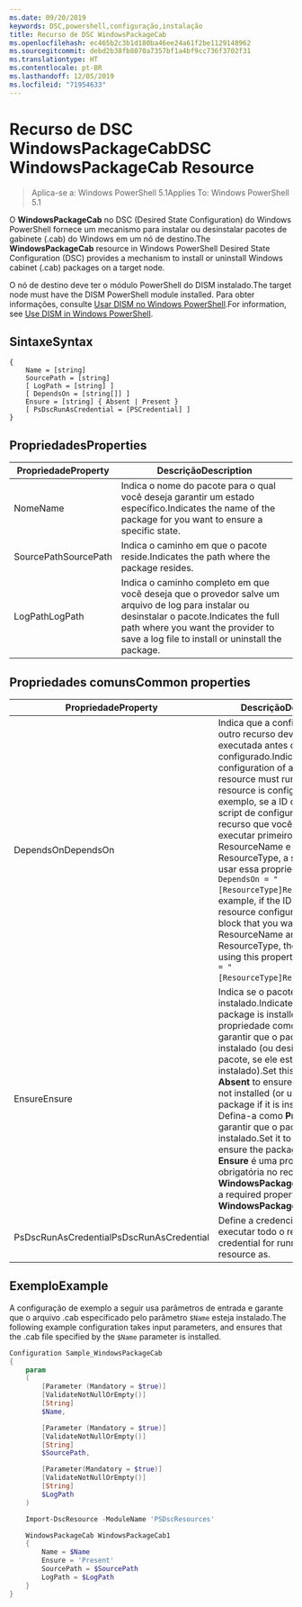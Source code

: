```yaml
---
ms.date: 09/20/2019
keywords: DSC,powershell,configuração,instalação
title: Recurso de DSC WindowsPackageCab
ms.openlocfilehash: ec465b2c3b1d180ba46ee24a61f2be1129148962
ms.sourcegitcommit: debd2b38fb8070a7357bf1a4bf9cc736f3702f31
ms.translationtype: HT
ms.contentlocale: pt-BR
ms.lasthandoff: 12/05/2019
ms.locfileid: "71954633"
---
```

# <a name="dsc-windowspackagecab-resource"></a><span data-ttu-id="24656-103">Recurso de DSC WindowsPackageCab</span><span class="sxs-lookup"><span data-stu-id="24656-103">DSC WindowsPackageCab Resource</span></span>

> <span data-ttu-id="24656-104">Aplica-se a: Windows PowerShell 5.1</span><span class="sxs-lookup"><span data-stu-id="24656-104">Applies To: Windows PowerShell 5.1</span></span>

<span data-ttu-id="24656-105">O **WindowsPackageCab** no DSC (Desired State Configuration) do Windows PowerShell fornece um mecanismo para instalar ou desinstalar pacotes de gabinete (.cab) do Windows em um nó de destino.</span><span class="sxs-lookup"><span data-stu-id="24656-105">The **WindowsPackageCab** resource in Windows PowerShell Desired State Configuration (DSC) provides a mechanism to install or uninstall Windows cabinet (.cab) packages on a target node.</span></span>

<span data-ttu-id="24656-106">O nó de destino deve ter o módulo PowerShell do DISM instalado.</span><span class="sxs-lookup"><span data-stu-id="24656-106">The target node must have the DISM PowerShell module installed.</span></span> <span data-ttu-id="24656-107">Para obter informações, consulte [Usar DISM no Windows PowerShell](/windows-hardware/manufacture/desktop/use-dism-in-windows-powershell-s14).</span><span class="sxs-lookup"><span data-stu-id="24656-107">For information, see [Use DISM in Windows PowerShell](/windows-hardware/manufacture/desktop/use-dism-in-windows-powershell-s14).</span></span>

## <a name="syntax"></a><span data-ttu-id="24656-108">Sintaxe</span><span class="sxs-lookup"><span data-stu-id="24656-108">Syntax</span></span>

```Syntax
{
    Name = [string]
    SourcePath = [string]
    [ LogPath = [string] ]
    [ DependsOn = [string[]] ]
    Ensure = [string] { Absent | Present }
    [ PsDscRunAsCredential = [PSCredential] ]
}
```

## <a name="properties"></a><span data-ttu-id="24656-109">Propriedades</span><span class="sxs-lookup"><span data-stu-id="24656-109">Properties</span></span>

|<span data-ttu-id="24656-110">Propriedade</span><span class="sxs-lookup"><span data-stu-id="24656-110">Property</span></span> |<span data-ttu-id="24656-111">Descrição</span><span class="sxs-lookup"><span data-stu-id="24656-111">Description</span></span> |
|---|---|
|<span data-ttu-id="24656-112">Nome</span><span class="sxs-lookup"><span data-stu-id="24656-112">Name</span></span> |<span data-ttu-id="24656-113">Indica o nome do pacote para o qual você deseja garantir um estado específico.</span><span class="sxs-lookup"><span data-stu-id="24656-113">Indicates the name of the package for you want to ensure a specific state.</span></span> |
|<span data-ttu-id="24656-114">SourcePath</span><span class="sxs-lookup"><span data-stu-id="24656-114">SourcePath</span></span> |<span data-ttu-id="24656-115">Indica o caminho em que o pacote reside.</span><span class="sxs-lookup"><span data-stu-id="24656-115">Indicates the path where the package resides.</span></span> |
|<span data-ttu-id="24656-116">LogPath</span><span class="sxs-lookup"><span data-stu-id="24656-116">LogPath</span></span> |<span data-ttu-id="24656-117">Indica o caminho completo em que você deseja que o provedor salve um arquivo de log para instalar ou desinstalar o pacote.</span><span class="sxs-lookup"><span data-stu-id="24656-117">Indicates the full path where you want the provider to save a log file to install or uninstall the package.</span></span> |

## <a name="common-properties"></a><span data-ttu-id="24656-118">Propriedades comuns</span><span class="sxs-lookup"><span data-stu-id="24656-118">Common properties</span></span>

|<span data-ttu-id="24656-119">Propriedade</span><span class="sxs-lookup"><span data-stu-id="24656-119">Property</span></span> |<span data-ttu-id="24656-120">Descrição</span><span class="sxs-lookup"><span data-stu-id="24656-120">Description</span></span> |
|---|---|
|<span data-ttu-id="24656-121">DependsOn</span><span class="sxs-lookup"><span data-stu-id="24656-121">DependsOn</span></span> |<span data-ttu-id="24656-122">Indica que a configuração de outro recurso deve ser executada antes de ele ser configurado.</span><span class="sxs-lookup"><span data-stu-id="24656-122">Indicates that the configuration of another resource must run before this resource is configured.</span></span> <span data-ttu-id="24656-123">Por exemplo, se a ID do bloco de script de configuração do recurso que você deseja executar primeiro for ResourceName e seu tipo for ResourceType, a sintaxe para usar essa propriedade será `DependsOn = "[ResourceType]ResourceName"`.</span><span class="sxs-lookup"><span data-stu-id="24656-123">For example, if the ID of the resource configuration script block that you want to run first is ResourceName and its type is ResourceType, the syntax for using this property is `DependsOn = "[ResourceType]ResourceName"`.</span></span> |
|<span data-ttu-id="24656-124">Ensure</span><span class="sxs-lookup"><span data-stu-id="24656-124">Ensure</span></span> |<span data-ttu-id="24656-125">Indica se o pacote foi instalado.</span><span class="sxs-lookup"><span data-stu-id="24656-125">Indicates if the package is installed.</span></span> <span data-ttu-id="24656-126">Defina esta propriedade como **Absent** para garantir que o pacote não seja instalado (ou desinstalar o pacote, se ele estiver instalado).</span><span class="sxs-lookup"><span data-stu-id="24656-126">Set this property to **Absent** to ensure the package is not installed (or uninstall the package if it is installed).</span></span> <span data-ttu-id="24656-127">Defina-a como **Present** para garantir que o pacote seja instalado.</span><span class="sxs-lookup"><span data-stu-id="24656-127">Set it to **Present** to ensure the package is installed.</span></span> <span data-ttu-id="24656-128">**Ensure** é uma propriedade obrigatória no recurso **WindowsPackageCab**.</span><span class="sxs-lookup"><span data-stu-id="24656-128">**Ensure** is a required property on the **WindowsPackageCab** resource.</span></span> |
|<span data-ttu-id="24656-129">PsDscRunAsCredential</span><span class="sxs-lookup"><span data-stu-id="24656-129">PsDscRunAsCredential</span></span> |<span data-ttu-id="24656-130">Define a credencial para executar todo o recurso.</span><span class="sxs-lookup"><span data-stu-id="24656-130">Sets the credential for running the entire resource as.</span></span> |

## <a name="example"></a><span data-ttu-id="24656-131">Exemplo</span><span class="sxs-lookup"><span data-stu-id="24656-131">Example</span></span>

<span data-ttu-id="24656-132">A configuração de exemplo a seguir usa parâmetros de entrada e garante que o arquivo .cab especificado pelo parâmetro `$Name` esteja instalado.</span><span class="sxs-lookup"><span data-stu-id="24656-132">The following example configuration takes input parameters, and ensures that the .cab file specified by the `$Name` parameter is installed.</span></span>

```powershell
Configuration Sample_WindowsPackageCab
{
    param
    (
        [Parameter (Mandatory = $true)]
        [ValidateNotNullOrEmpty()]
        [String]
        $Name,

        [Parameter (Mandatory = $true)]
        [ValidateNotNullOrEmpty()]
        [String]
        $SourcePath,

        [Parameter(Mandatory = $true)]
        [ValidateNotNullOrEmpty()]
        [String]
        $LogPath
    )

    Import-DscResource -ModuleName 'PSDscResources'

    WindowsPackageCab WindowsPackageCab1
    {
        Name = $Name
        Ensure = 'Present'
        SourcePath = $SourcePath
        LogPath = $LogPath
    }
}
```